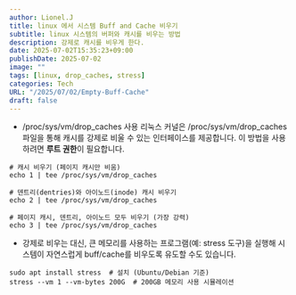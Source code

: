 ```yaml
---
author: Lionel.J
title: linux 에서 시스템 Buff and Cache 비우기
subtitle: linux 시스템의 버퍼와 캐시를 비우는 방법
description: 강제로 캐시를 비우게 한다.
date: 2025-07-02T15:35:23+09:00
publishDate: 2025-07-02
image: ""
tags: [linux, drop_caches, stress]
categories: Tech
URL: "/2025/07/02/Empty-Buff-Cache"
draft: false
---
```


- /proc/sys/vm/drop_caches 사용
리눅스 커널은 /proc/sys/vm/drop_caches 파일을 통해 캐시를 강제로 비울 수 있는 인터페이스를 제공합니다. 이 방법을 사용하려면 **루트 권한**이 필요합니다.
```
# 캐시 비우기 (페이지 캐시만 비움)
echo 1 | tee /proc/sys/vm/drop_caches

# 덴트리(dentries)와 아이노드(inode) 캐시 비우기
echo 2 | tee /proc/sys/vm/drop_caches

# 페이지 캐시, 덴트리, 아이노드 모두 비우기 (가장 강력)
echo 3 | tee /proc/sys/vm/drop_caches
```

- 강제로 비우는 대신, 큰 메모리를 사용하는 프로그램(예: stress 도구)을 실행해 시스템이 자연스럽게 buff/cache를 비우도록 유도할 수도 있습니다.
```
sudo apt install stress  # 설치 (Ubuntu/Debian 기준)
stress --vm 1 --vm-bytes 200G  # 200GB 메모리 사용 시뮬레이션
```
